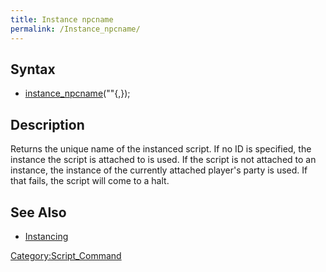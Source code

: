 ```yaml
---
title: Instance npcname
permalink: /Instance_npcname/
---
```


Syntax
------

-   [instance_npcname](/instance_npcname "wikilink")("<npc name>"{,<instance id>});

Description
-----------

Returns the unique name of the instanced script. If no ID is specified, the instance the script is attached to is used. If the script is not attached to an instance, the instance of the currently attached player's party is used. If that fails, the script will come to a halt.

See Also
--------

-   [Instancing](/Instancing "wikilink")

[Category:Script_Command](/Category:Script_Command "wikilink")